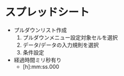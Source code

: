 # スプレッドシート
- プルダウンリスト作成
    1. プルダウンメニュー設定対象セルを選択
    1. データ/データの入力規則を選択
    1. 条件設定
- 経過時間ミリ秒有り
    - \[h\]:mm:ss.000
